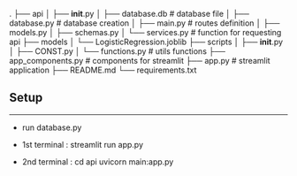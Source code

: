 .
├── api
│   ├── __init__.py
│   ├── database.db                  # database file
│   ├── database.py                  # database creation
│   ├── main.py                      # routes definition
│   ├── models.py 
│   ├── schemas.py
│   └── services.py                  # function for requesting api
├── models
│   └── LogisticRegression.joblib
├── scripts
│   ├── __init__.py
│   ├── CONST.py
│   └── functions.py                 # utils functions
├── app_components.py                # components for streamlit
├── app.py                           # streamlit application
├── README.md
└── requirements.txt

## Setup
--------------------------------
- run database.py
- 1st terminal :
    streamlit run app.py

- 2nd terminal :
    cd api
     uvicorn main:app.py